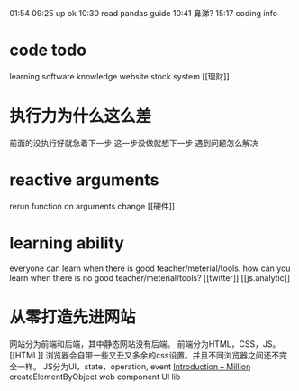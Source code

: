 01:54 
09:25 up ok
10:30 read pandas guide 
10:41 鼻涕?
15:17 coding info
# code todo
learning software
knowledge website
stock system
[[理财]]
# 执行力为什么这么差
前面的没执行好就急着下一步
这一步没做就想下一步
遇到问题怎么解决
# reactive arguments
rerun function on arguments change
[[硬件]]
# learning ability
everyone can learn when there is good teacher/meterial/tools.
how can you learn when there is no good teacher/meterial/tools?
[[twitter]]
[[js.analytic]]
# 从零打造先进网站
网站分为前端和后端，其中静态网站没有后端。
前端分为HTML，CSS，JS。
[[HTML]]
浏览器会自带一些又丑又多余的css设置。并且不同浏览器之间还不完全一样。
JS分为UI，state，operation, event
[Introduction – Million](https://million.js.org/)
createElementByObject
web component UI lib